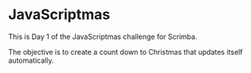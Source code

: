 # JavaScriptmas

This is Day 1 of the JavaScriptmas challenge for Scrimba.

The objective is to create a count down to Christmas that updates itself automatically.
